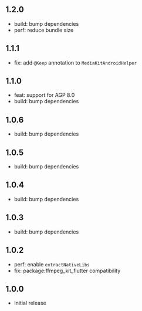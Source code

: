 ## 1.2.0

- build: bump dependencies
- perf: reduce bundle size

## 1.1.1

- fix: add `@Keep` annotation to `MediaKitAndroidHelper`

## 1.1.0

- feat: support for AGP 8.0
- build: bump dependencies

## 1.0.6

- build: bump dependencies

## 1.0.5

- build: bump dependencies

## 1.0.4

- build: bump dependencies

## 1.0.3

- build: bump dependencies

## 1.0.2

- perf: enable `extractNativeLibs`
- fix: package:ffmpeg_kit_flutter compatibility

## 1.0.0

- Initial release
